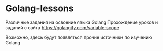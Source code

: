 # Golang-lessons
Различные задания на освоение языка Golang
Прохождение уроков и заданий с сайта https://golangify.com/variable-scope

Возможно, здесь будут появляться прочие источники по изучению Golang
